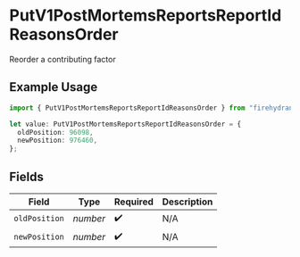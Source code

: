 # PutV1PostMortemsReportsReportIdReasonsOrder

Reorder a contributing factor

## Example Usage

```typescript
import { PutV1PostMortemsReportsReportIdReasonsOrder } from "firehydrant-typescript-sdk/models/components";

let value: PutV1PostMortemsReportsReportIdReasonsOrder = {
  oldPosition: 96098,
  newPosition: 976460,
};
```

## Fields

| Field              | Type               | Required           | Description        |
| ------------------ | ------------------ | ------------------ | ------------------ |
| `oldPosition`      | *number*           | :heavy_check_mark: | N/A                |
| `newPosition`      | *number*           | :heavy_check_mark: | N/A                |